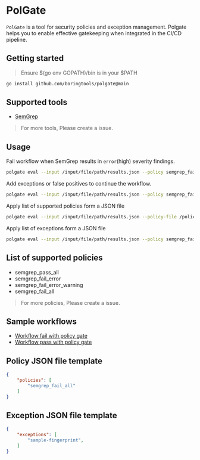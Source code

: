 # PolGate

`PolGate` is a tool for security policies and exception management. Polgate helps you to enable effective gatekeeping when integrated in the CI/CD pipeline.

## Getting started

> Ensure $(go env GOPATH)/bin is in your $PATH

```bash
go install github.com/boringtools/polgate@main
```

## Supported tools

- [SemGrep](https://github.com/semgrep/semgrep)

> For more tools, Please create a issue.

## Usage

Fail workflow when SemGrep results in `error`(high) severity findings.

```bash
polgate eval --input /input/file/path/results.json --policy semgrep_fail_error
```

Add exceptions or false positives to continue the workflow.

```bash
polgate eval --input /input/file/path/results.json --policy semgrep_fail_error --exceptions exceptions,seprated,by,comma
```

Apply list of supported policies form a JSON file

```bash
polgate eval --input /input/file/path/results.json --policy-file /policy/file/path/policies.json
```

Apply list of exceptions form a JSON file

```bash
polgate eval --input /input/file/path/results.json --policy semgrep_fail_error --exception-file /exceptions/file/path/exceptions.json
```

## List of supported policies

- semgrep_pass_all
- semgrep_fail_error
- semgrep_fail_error_warning
- semgrep_fail_all

> For more policies, Please create a issue.

## Sample workflows

- [Workflow fail with policy gate](https://github.com/c0d3G33k/vulnado01/actions/runs/9469776634/job/26089218585)
- [Workflow pass with policy gate](https://github.com/c0d3G33k/dvna/actions/runs/9469857662/job/26089475901)
  
## Policy JSON file template

```json
{
    "policies": [
        "semgrep_fail_all"
    ]
}
```

## Exception JSON file template

```json
{
    "exceptions": [
        "sample-fingerprint",
    ]
}
```

